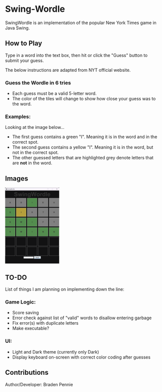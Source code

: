 # Swing-Wordle
SwingWordle is an implementation of the popular New York Times game in Java Swing.

## How to Play
Type in a word into the text box, then hit <Enter> or click the "Guess" button to submit your guess.

The below instructions are adapted from NYT official website.

### Guess the Wordle in 6 tries
- Each guess must be a valid 5-letter word.
- The color of the tiles will change to show how close your guess was to the word.

### Examples:
Looking at the image below...
- The first guess contains a green "I". Meaning it is in the word and in the correct spot.
- The second guess contains a yellow "I". Meaning it is in the word, but not in the correct spot.
- The other guessed letters that are highlighted grey denote letters that are **not** in the word.


## Images
<img src="./img/swing-wordle-image.png"  width="35%" height="35%">

## TO-DO
List of things I am planning on implementing down the line:

### Game Logic:
- Score saving
- Error check against list of "valid" words to disallow entering garbage
- Fix error(s) with duplicate letters
- Make executable?

### UI:
- Light and Dark theme (currently only Dark)
- Display keyboard on-screen with correct color coding after guesses

## Contributions
Author/Developer: Braden Pennie
